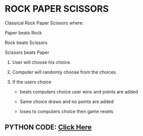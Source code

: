# ROCK PAPER SCISSORS


Classical Rock Paper Scissors where:

Paper beats Rock

Rock beats Scissors

Scissors beats Paper


1. User will choose his choice.

2. Computer will randomly choose from the choices.

3. If the users choice

    -  beats computers choice user wins and points are added

    - Same choice draws and no points are added

    -  loses to computers choice then game resets


## PYTHON CODE: [Click Here](https://github.com/CodewithMukal/Python-Projects/tree/main/Snake%20Water%20Gun%20Game)
